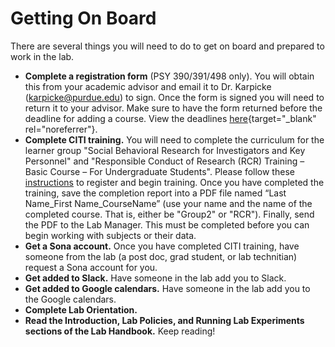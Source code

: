 # Getting On Board

There are several things you will need to do to get on board and prepared to work in the lab.  

- **Complete a registration form** (PSY 390/391/498 only). You will obtain this from your academic advisor and email it to Dr. Karpicke (karpicke@purdue.edu) to sign. Once the form is signed you will need to return it to your advisor. Make sure to have the form returned before the deadline for adding a course. View the deadlines [here](https://catalog.purdue.edu/preview_program.php?catoid=16&poid=27606){target="_blank" rel="noreferrer"}.
- **Complete CITI training.** You will need to complete the curriculum for the learner group "Social Behavioral Research for Investigators and Key Personnel" and "Responsible Conduct of Research (RCR) Training – Basic Course – For Undergraduate Students". Please follow these [instructions](https://www.irb.purdue.edu/docs/CITI%20Registration%20Instruction%20Sheet%20Revised%201.29.19.docx) to register and begin training. Once you have completed the training, save the completion report into a PDF file named “Last Name_First Name_CourseName” (use your name and the name of the completed course. That is, either be "Group2" or "RCR"). Finally, send the PDF to the Lab Manager. This must be completed before you can begin working with subjects or their data.
- **Get a Sona account.** Once you have completed CITI training, have someone from the lab (a post doc, grad student, or lab technitian) request a Sona account for you.
- **Get added to Slack.** Have someone in the lab add you to Slack.
- **Get added to Google calendars.** Have someone in the lab add you to the Google calendars.
- **Complete Lab Orientation.**
- **Read the Introduction, Lab Policies, and Running Lab Experiments sections of the Lab Handbook.** Keep reading!
 
